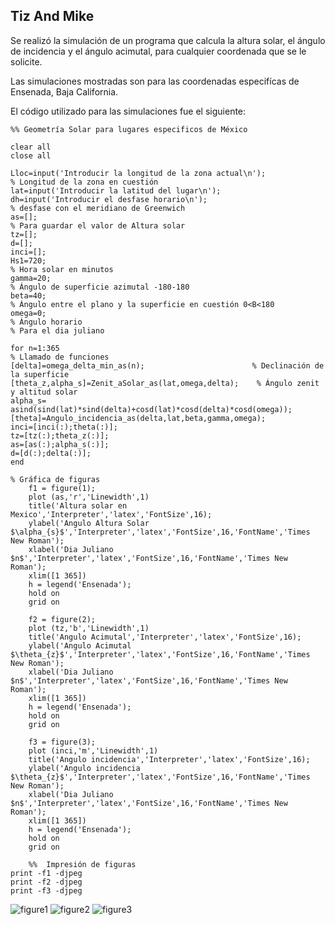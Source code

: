 ## Tiz And Mike

Se realizó la simulación de un programa que calcula
la altura solar, el ángulo de incidencia y el ángulo
acimutal, para cualquier coordenada que se le solicite.

Las simulaciones mostradas son para las coordenadas especifícas
de Ensenada, Baja California.

El código utilizado para las simulaciones fue el siguiente:

```%% Geometría Solar para lugares especificos de México```
```clc
clear all
close all 

Lloc=input('Introducir la longitud de la zona actual\n');                                  % Longitud de la zona en cuestión
lat=input('Introducir la latitud del lugar\n');
dh=input('Introducir el desfase horario\n');                                                         % desfase con el meridiano de Greenwich
as=[];                                                                                                                                      % Para guardar el valor de Altura solar 
tz=[];
d=[];
inci=[];
Hs1=720;                                                                                                                                                                                   % Hora solar en minutos
gamma=20;                                                                                                                                                                                   % Ángulo de superficie azimutal -180-180
beta=40;                                                                                                                                                                                   % Ángulo entre el plano y la superficie en cuestión 0<B<180
omega=0;                                                                                                                                                                                    % Ángulo horario
% Para el dia juliano

for n=1:365
% Llamado de funciones
[delta]=omega_delta_min_as(n);                        % Declinación de la superficie
[theta_z,alpha_s]=Zenit_aSolar_as(lat,omega,delta);    % Ángulo zenit y altitud solar 
alpha_s= asind(sind(lat)*sind(delta)+cosd(lat)*cosd(delta)*cosd(omega));
[theta]=Angulo_incidencia_as(delta,lat,beta,gamma,omega);
inci=[inci(:);theta(:)];
tz=[tz(:);theta_z(:)];
as=[as(:);alpha_s(:)];
d=[d(:);delta(:)];
end

% Gráfica de figuras
    f1 = figure(1);
    plot (as,'r','Linewidth',1)
    title('Altura solar en Mexico','Interpreter','latex','FontSize',16);
    ylabel('Angulo Altura Solar $\alpha_{s}$','Interpreter','latex','FontSize',16,'FontName','Times New Roman');
    xlabel('Dia Juliano $n$','Interpreter','latex','FontSize',16,'FontName','Times New Roman');
    xlim([1 365])
    h = legend('Ensenada');
    hold on
    grid on
    
    f2 = figure(2);
    plot (tz,'b','Linewidth',1)
    title('Angulo Acimutal','Interpreter','latex','FontSize',16);
    ylabel('Angulo Acimutal $\theta_{z}$','Interpreter','latex','FontSize',16,'FontName','Times New Roman');
    xlabel('Dia Juliano $n$','Interpreter','latex','FontSize',16,'FontName','Times New Roman');
    xlim([1 365])
    h = legend('Ensenada');
    hold on
    grid on
    
    f3 = figure(3);
    plot (inci,'m','Linewidth',1)
    title('Angulo incidencia','Interpreter','latex','FontSize',16);
    ylabel('Angulo incidencia $\theta_{z}$','Interpreter','latex','FontSize',16,'FontName','Times New Roman');
    xlabel('Dia Juliano $n$','Interpreter','latex','FontSize',16,'FontName','Times New Roman');
    xlim([1 365])
    h = legend('Ensenada');
    hold on
    grid on
    
    %%  Impresión de figuras
print -f1 -djpeg
print -f2 -djpeg 
print -f3 -djpeg
```

![figure1](https://cloud.githubusercontent.com/assets/16943736/14572974/d6abaf96-0306-11e6-93c1-593b2b0d544b.jpg)
![figure2](https://cloud.githubusercontent.com/assets/16943736/14572975/d6cfedb6-0306-11e6-9dcd-1d647f711d96.jpg)
![figure3](https://cloud.githubusercontent.com/assets/16943736/14572976/d718bbd6-0306-11e6-8845-8e0977a0482f.jpg)
